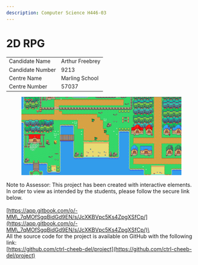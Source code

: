 ```yaml
---
description: Computer Science H446-03
---
```


# 2D RPG

|                  |                 |
| ---------------- | --------------- |
| Candidate Name   | Arthur Freebrey |
| Candidate Number | 9213            |
| Centre Name      | Marling School  |
| Centre Number    | 57037           |

<figure><img src=".gitbook/assets/image (1).png" alt=""><figcaption></figcaption></figure>

Note to Assessor: This project has been created with interactive elements. In order to view as intended by the students, please follow the secure link below.\
\
[https://app.gitbook.com/o/-MM\_7qMOfSgqBidGd9EN/s/JcXKBVpc5Ks4ZpgXSfCp/](https://app.gitbook.com/o/-MM\_7qMOfSgqBidGd9EN/s/JcXKBVpc5Ks4ZpgXSfCp/)\
\
All the source code for the project is available on GitHub with the following link:\
[https://github.com/ctrl-cheeb-del/project](https://github.com/ctrl-cheeb-del/project)
